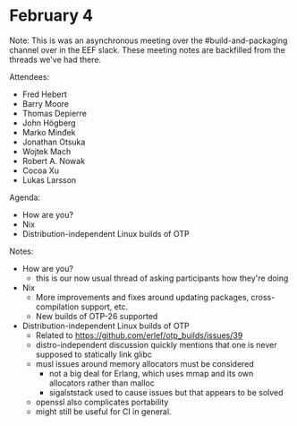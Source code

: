 # February 4

Note: This is was an asynchronous meeting over the #build-and-packaging channel over in the EEF slack. These meeting notes are backfilled from the threads we've had there.

Attendees:

- Fred Hebert
- Barry Moore
- Thomas Depierre
- John Högberg
- Marko Minđek
- Jonathan Otsuka
- Wojtek Mach
- Robert A. Nowak
- Cocoa Xu
- Lukas Larsson

Agenda:

- How are you?
- Nix
- Distribution-independent Linux builds of OTP

Notes:

- How are you?
  - this is our now usual thread of asking participants how they're doing
- Nix
  - More improvements and fixes around updating packages, cross-compilation support, etc.
  - New builds of OTP-26 supported
- Distribution-independent Linux builds of OTP
  - Related to https://github.com/erlef/otp_builds/issues/39
  - distro-independent discussion quickly mentions that one is never supposed to statically link glibc
  - musl issues around memory allocators must be considered
    - not a big deal for Erlang, which uses mmap and its own allocators rather than malloc
    - sigalststack used to cause issues but that appears to be solved
  - openssl also complicates portability
  - might still be useful for CI in general.
